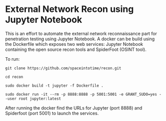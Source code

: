 # External Network Recon using Jupyter Notebook
This is an effort to automate the external network reconnaissance part for penetration testing using Jupyter Notebook. A docker can be build using the Dockerfile which exposes two web services: Jupyter Notebook containing the open source recon tools and SpiderFoot (OSINT tool). 

To run:
```
git clone https://github.com/spaceintotime/recon.git

cd recon

sudo docker build -t jupyter -f Dockerfile .

sudo docker run -it --rm -p 8888:8888 -p 5001:5001 -e GRANT_SUDO=yes --user root jupyter:latest
```

After running the docker find the URLs for Jupyter (port 8888) and Spiderfoot (port 5001) to launch the services. 

